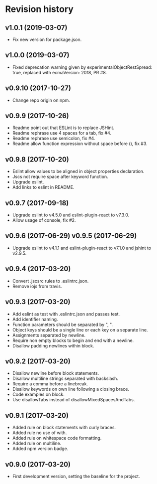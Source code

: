 Revision history
=======================================

v1.0.1 (2019-03-07)
---------------------------------------

* Fix new version for package.json.

v1.0.0 (2019-03-07)
---------------------------------------

* Fixed deprecation warning given by experimentalObjectRestSpread: true, replaced with ecmaVersion: 2018, PR #8.


v0.9.10 (2017-10-27)
---------------------------------------

* Change repo origin on npm.


v0.9.9 (2017-10-26)
---------------------------------------

* Readme point out that ESLint is to replace JSHint.
* Readme rephrase use 4 spaces for a tab, fix #4.
* Readme rephrase use semicolon, fix #4.
* Readme allow function expression without space before (), fix #3.


v0.9.8 (2017-10-20)
---------------------------------------

* Eslint allow values to be aligned in object properties declaration.
* Jscs not require space after keyword function.
* Upgrade eslint.
* Add links to eslint in README.


v0.9.7 (2017-09-18)
---------------------------------------

* Upgrade eslint to v4.5.0 and eslint-plugin-react to v7.3.0.
* Allow usage of console, fix #2.


v0.9.6 (2017-06-29)
v0.9.5 (2017-06-29)
---------------------------------------

* Upgrade eslint to v4.1.1 and eslint-plugin-react to v7.1.0 and jshint to v2.9.5.


v0.9.4 (2017-03-20)
---------------------------------------

* Convert .jscsrc rules to .eslintrc.json.
* Remove iojs from travis.


v0.9.3 (2017-03-20)
---------------------------------------

* Add eslint as test with .eslintrc.json and passes test.
* Add identifier naming.
* Function parameters should be separated by ", ".
* Object keys should be a single line or each key on a separate line.
* Assignments separated by newline.
* Require non empty blocks to begin and end with a newline.
* Disallow padding newlines within block.


v0.9.2 (2017-03-20)
---------------------------------------

* Disallow newline before block statements.
* Disallow multiline strings separated with backslash.
* Require a comma before a linebreak.
* Disallow keywords on own line following a closing brace.
* Code examples on block.
* Use disallowTabs instead of disallowMixedSpacesAndTabs.


v0.9.1 (2017-03-20)
---------------------------------------

* Added rule on block statements with curly braces.
* Added rule no use of with.
* Added rule on whitespace code formatting.
* Added rule on multiline.
* Added npm version badge.


v0.9.0 (2017-03-20)
---------------------------------------

* First development version, setting the baseline for the project.
